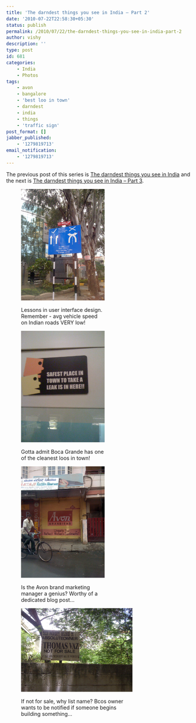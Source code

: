 ```yaml
---
title: 'The darndest things you see in India – Part 2'
date: '2010-07-22T22:58:30+05:30'
status: publish
permalink: /2010/07/22/the-darndest-things-you-see-in-india-part-2
author: vishy
description: ''
type: post
id: 681
categories: 
    - India
    - Photos
tags:
    - avon
    - bangalore
    - 'best loo in town'
    - darndest
    - india
    - things
    - 'traffic sign'
post_format: []
jabber_published:
    - '1279819713'
email_notification:
    - '1279819713'
---
```

The previous post of this series is [The darndest things you see in India](https://www.ulaar.com/2010/06/11/the-darndest-things-you-see-in-india/) and the next is [The darndest things you see in India – Part 3](https://www.ulaar.com/2010/08/05/the-darndest-things-you-see-in-india-part-3/).

<figure aria-describedby="caption-attachment-724" class="wp-caption alignleft" id="attachment_724" style="width: 225px">

![](../../../../uploads/2010/07/img_0462.jpg "new_traffic_sign")<figcaption class="wp-caption-text" id="caption-attachment-724">Lessons in user interface design. Remember - avg vehicle speed on Indian roads VERY low!</figcaption></figure>

<figure aria-describedby="caption-attachment-719" class="wp-caption alignright" id="attachment_719" style="width: 225px">

![](../../../../uploads/2010/07/img_0420.jpg "rest_bragging_rights")<figcaption class="wp-caption-text" id="caption-attachment-719">Gotta admit Boca Grande has one of the cleanest loos in town!</figcaption></figure>

<figure aria-describedby="caption-attachment-723" class="wp-caption alignleft" id="attachment_723" style="width: 225px">

![](../../../../uploads/2010/07/img_0461.jpg "lingerie_ad")<figcaption class="wp-caption-text" id="caption-attachment-723">Is the Avon brand marketing manager a genius? Worthy of a dedicated blog post...</figcaption></figure>

<figure aria-describedby="caption-attachment-715" class="wp-caption alignright" id="attachment_715" style="width: 300px">

![](../../../../uploads/2010/07/img_0369.jpg "IMG_0369")<figcaption class="wp-caption-text" id="caption-attachment-715">If not for sale, why list name? Bcos owner wants to be notified if someone begins building something...</figcaption></figure>

